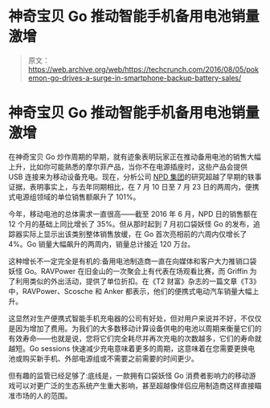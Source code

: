 # 神奇宝贝 Go 推动智能手机备用电池销量激增 

> 原文：<https://web.archive.org/web/https://techcrunch.com/2016/08/05/pokemon-go-drives-a-surge-in-smartphone-backup-battery-sales/>

# 神奇宝贝 Go 推动智能手机备用电池销量激增

在神奇宝贝 Go 炒作周期的早期，就有迹象表明玩家正在推动备用电池的销售大幅上升，比如你可能熟悉的摩尔菲产品，当你不在电源插座时，这些产品会提供 USB 连接来为移动设备充电。现在，分析公司 [NPD 集团](https://web.archive.org/web/20221006170142/https://www.npd.com/wps/portal/npd/us/news/press-releases/2016/catch-em-all-while-charging-your-phone-pokemon-go-fuels-sales-of-portable-power-packs/)的研究超越了早期的轶事证据，表明事实上，与去年同期相比，在 7 月 10 日至 7 月 23 日的两周内，便携式电源组领域的单位销售额飙升了 101%。

今年，移动电池的总体需求一直很高——截至 2016 年 6 月，NPD 日的销售额在 12 个月的基础上同比增长了 35%。但从那时起到 7 月初口袋妖怪 Go 的发布，追踪器实际上显示出该类别整体销售放缓，在 Go 首次亮相前的六周内仅增长了 4%。Go 销量大幅飙升的两周内，销量总计接近 120 万台。

这种增长不一定完全是有机的:备用电池制造商一直在向媒体和客户大力推销口袋妖怪 Go。RAVPower 在旧金山的一次聚会上有代表在场观看比赛，而 Griffin 为了利用类似的外出活动，提供了单位折扣。在《T2 财富》杂志的一篇文章《T3》中，RAVPower、Scosche 和 Anker 都表示，他们的便携式电动汽车销量大幅上升。

这显然对生产便携式智能手机充电器的公司有好处，但对用户来说并不好，不仅仅是因为增加了费用。为我们的大多数移动计算设备供电的电池以周期来衡量它们的有效寿命——也就是说，您将它们完全耗尽并再次充电的次数越多，它们的寿命就越短。Go sessions 快速减少充电意味着更多的周期，这意味着在您需要更换电池或购买新手机、外部电源组或不需要之前需要的时间更少。

但有趣的监管已经足够了:底线是，一款拥有口袋妖怪 Go 消费者影响力的移动游戏可以对更广泛的生态系统产生重大影响，甚至超越像伴侣应用制造商这样直接瞄准市场的人的范围。